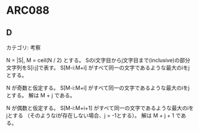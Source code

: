 # ARC088

## D
カテゴリ: 考察

N = |S|, M = ceil(N / 2) とする。
Sのi文字目からj文字目まで(inclusive)の部分文字列をS[i:j]で表す。
S[M-i:M+i] がすべて同一の文字であるような最大のiをjとする。

N が奇数と仮定する。
S[M-i:M+i] がすべて同一の文字であるような最大のiをjとする。
解は M + j である。

N が偶数と仮定する。
S[M-i:M+i+1] がすべて同一の文字であるような最大のiをjとする
（そのようなiが存在しない場合、j = -1とする）。
解は M + j + 1 である。

